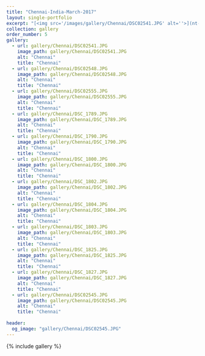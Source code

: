 ```yaml
---
title: "Chennai-India-March-2017"
layout: single-portfolio
excerpt: "[<img src='/images/gallery/Chennai/DSC02541.JPG' alt=''>](nt-hung.github.io/gallery/Chennai/)"
collection: gallery
order_number: 5
gallery:
  - url: gallery/Chennai/DSC02541.JPG
    image_path: gallery/Chennai/DSC02541.JPG
    alt: "Chennai"
    title: "Chennai"
  - url: gallery/Chennai/DSC02548.JPG
    image_path: gallery/Chennai/DSC02548.JPG
    alt: "Chennai"
    title: "Chennai"
  - url: gallery/Chennai/DSC02555.JPG
    image_path: gallery/Chennai/DSC02555.JPG
    alt: "Chennai"
    title: "Chennai"
  - url: gallery/Chennai/DSC_1789.JPG
    image_path: gallery/Chennai/DSC_1789.JPG
    alt: "Chennai"
    title: "Chennai"
  - url: gallery/Chennai/DSC_1790.JPG
    image_path: gallery/Chennai/DSC_1790.JPG
    alt: "Chennai"
    title: "Chennai"
  - url: gallery/Chennai/DSC_1800.JPG
    image_path: gallery/Chennai/DSC_1800.JPG
    alt: "Chennai"
    title: "Chennai"       
  - url: gallery/Chennai/DSC_1802.JPG
    image_path: gallery/Chennai/DSC_1802.JPG
    alt: "Chennai"
    title: "Chennai"       
  - url: gallery/Chennai/DSC_1804.JPG
    image_path: gallery/Chennai/DSC_1804.JPG
    alt: "Chennai"
    title: "Chennai"     
  - url: gallery/Chennai/DSC_1803.JPG
    image_path: gallery/Chennai/DSC_1803.JPG
    alt: "Chennai"
    title: "Chennai"     
  - url: gallery/Chennai/DSC_1825.JPG
    image_path: gallery/Chennai/DSC_1825.JPG
    alt: "Chennai"
    title: "Chennai"     
  - url: gallery/Chennai/DSC_1827.JPG
    image_path: gallery/Chennai/DSC_1827.JPG
    alt: "Chennai"
    title: "Chennai"   
  - url: gallery/Chennai/DSC02545.JPG
    image_path: gallery/Chennai/DSC02545.JPG
    alt: "Chennai"
    title: "Chennai"   
    
header:
  og_image: "gallery/Chennai/DSC02545.JPG"
---
```

{% include gallery %}
<!-- [Poster](/files/pdf/research/PolMeth 2019 Poster.pdf){: .btn--research} -->
